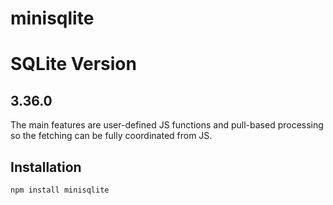 # minisqlite

# SQLite Version

## 3.36.0

The main features are user-defined JS functions and pull-based processing so the fetching can be fully coordinated from JS.

## Installation

```sh
npm install minisqlite
```

